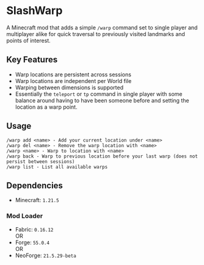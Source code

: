 # SlashWarp

A Minecraft mod that adds a simple `/warp` command set to single player and multiplayer alike for quick traversal to previously visited landmarks and points of interest.

## Key Features
- Warp locations are persistent across sessions
- Warp locations are independent per World file
- Warping between dimensions is supported
- Essentially the `teleport` or `tp` command in single player with some balance around having to have been someone before and setting the location as a warp point.

## Usage

```
/warp add <name> - Add your current location under <name>
/warp del <name> - Remove the warp location with <name>
/warp <name> - Warp to location with <name>
/warp back - Warp to previous location before your last warp (does not persist between sessions)
/warp list - List all available warps
```

## Dependencies
- Minecraft: `1.21.5`

### Mod Loader
- Fabric: `0.16.12`  
OR
- Forge: `55.0.4`  
OR
- NeoForge: `21.5.29-beta`
